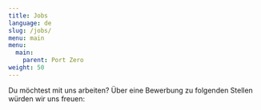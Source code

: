 ```yaml
---
title: Jobs
language: de
slug: /jobs/
menu: main
menu:
  main:
    parent: Port Zero
weight: 50
---
```


Du möchtest mit uns arbeiten? Über eine Bewerbung zu folgenden Stellen würden
wir uns freuen:
